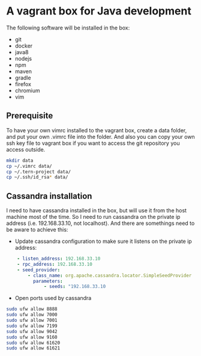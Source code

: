 # A vagrant box for Java development

The following software will be installed in the box:

- git
- docker
- java8
- nodejs
- npm
- maven
- gradle
- firefox
- chromium
- vim

## Prerequisite


To have your own vimrc installed to the vagrant box, create a data folder, and put your own .vimrc file into the folder. And also you can copy your own ssh key file to vagrant box if you want to access the git repository you access outside.

```bash
mkdir data
cp ~/.vimrc data/
cp ~/.tern-project data/
cp ~/.ssh/id_rsa* data/
```

## Cassandra installation

I need to have cassandra installed in the box, but will use it from the host machine most of the time. So I need to run cassandra on the private ip address (i.e. 192.168.33.10, not localhost). And there are somethings need to be aware to achieve this:

- Update cassandra configuration to make sure it listens on the private ip address:

```yaml
    - listen_address: 192.168.33.10
    - rpc_address: 192.168.33.10
    - seed_provider:
        - class_name: org.apache.cassandra.locator.SimpleSeedProvider
          parameters:
              - seeds: "192.168.33.10
```

- Open ports used by cassandra

```bash
sudo ufw allow 8888
sudo ufw allow 7000
sudo ufw allow 7001
sudo ufw allow 7199
sudo ufw allow 9042
sudo ufw allow 9160
sudo ufw allow 61620
sudo ufw allow 61621
```

